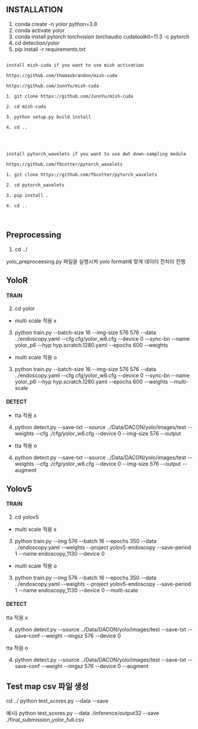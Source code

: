 ## INSTALLATION

1. conda create -n yolor python=3.8
2. conda activate yolor
3. conda install pytorch torchvision torchaudio cudatoolkit=11.3 -c pytorch
4. cd detection/yolor
5. pip install -r requirements.txt

<pre>
<code>
install mish-cuda if you want to use mish activation

https://github.com/thomasbrandon/mish-cuda

https://github.com/JunnYu/mish-cuda

1. git clone https://github.com/JunnYu/mish-cuda

2. cd mish-cuda

3. python setup.py build install

4. cd ..

</code>
</pre>

<pre>
<code>
install pytorch_wavelets if you want to use dwt down-sampling module

https://github.com/fbcotter/pytorch_wavelets

1. git clone https://github.com/fbcotter/pytorch_wavelets

2. cd pytorch_wavelets

3. pip install .

4. cd ..

</code>
</pre>
## Preprocessing

1. cd ../

yolo_preproceesing.py 파일을 실행시켜 yolo format에 맞게 데이터 전처리 진행

## YoloR 
#### TRAIN
2. cd yolor

* multi scale 적용 x

3. python train.py --batch-size 16 --img-size 576 576 --data ../endoscopy.yaml --cfg cfg/yolor_w6.cfg --device 0 --sync-bn --name yolor_p6 --hyp hyp.scratch.1280.yaml --epochs 600 --weights <weights path>

* multi scale 적용 o

3. python train.py --batch-size 16 --img-size 576 576 --data ../endoscopy.yaml --cfg cfg/yolor_w6.cfg --device 0 --sync-bn --name yolor_p6 --hyp hyp.scratch.1280.yaml --epochs 600 --weights <weights path> --multi-scale

#### DETECT

* tta 적용 x

4. python detect.py --save-txt --source ../Data/DACON/yolo/images/test --weights <weights path> --cfg ./cfg/yolor_w6.cfg --device 0 --img-size 576 --output <output path>

* tta 적용 o 

4. python detect.py --save-txt --source ../Data/DACON/yolo/images/test --weights <weights path> --cfg ./cfg/yolor_w6.cfg --device 0 --img-size 576 --output <output path> --augment


  

## Yolov5 
#### TRAIN
2. cd yolov5

* multi scale 적용 x

3. python train.py --img 576 --batch 16 --epochs 350 --data ../endoscopy.yaml --weights <weights path> --project yolov5-endoscopy --save-period 1 --name endoscopy_1130 --device 0

* multi scale 적용 o

3. python train.py --img 576 --batch 16 --epochs 350 --data ../endoscopy.yaml --weights <weights path> --project yolov5-endoscopy --save-period 1 --name endoscopy_1130 --device 0 --multi-scale

#### DETECT

tta 적용 x

4. python detect.py --source ../Data/DACON/yolo/images/test --save-txt --save-conf --weight <weights path> --imgsz 576 --device 0 

tta 적용 o 

4. python detect.py --source ../Data/DACON/yolo/images/test --save-txt --save-conf --weight <weights path> --imgsz 576 --device 0 --augment

## Test map csv 파일 생성
cd ../
python test_scores.py --data <data path> --save <save file path>

예시) python test_scores.py --data ./inference/output32 --save ./final_submission_yolor_full.csv
